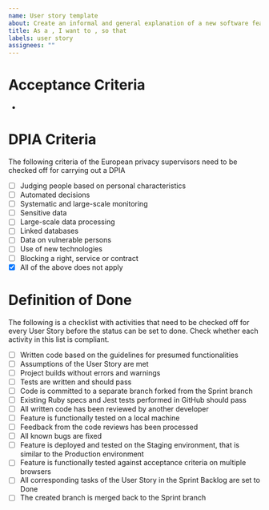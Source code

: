 ```yaml
---
name: User story template
about: Create an informal and general explanation of a new software feature
title: As a , I want to , so that
labels: user story
assignees: ""
---
```


# Acceptance Criteria

-

# DPIA Criteria

The following criteria of the European privacy supervisors need to be checked off for carrying out a DPIA

- [ ] Judging people based on personal characteristics
- [ ] Automated decisions
- [ ] Systematic and large-scale monitoring
- [ ] Sensitive data
- [ ] Large-scale data processing
- [ ] Linked databases
- [ ] Data on vulnerable persons
- [ ] Use of new technologies
- [ ] Blocking a right, service or contract
- [x] All of the above does not apply

# Definition of Done

The following is a checklist with activities that need to be checked off for every User Story before the status can be set to done. Check whether each activity in this list is compliant.

- [ ] Written code based on the guidelines for presumed functionalities
- [ ] Assumptions of the User Story are met
- [ ] Project builds without errors and warnings
- [ ] Tests are written and should pass
- [ ] Code is committed to a separate branch forked from the Sprint branch
- [ ] Existing Ruby specs and Jest tests performed in GitHub should pass
- [ ] All written code has been reviewed by another developer
- [ ] Feature is functionally tested on a local machine
- [ ] Feedback from the code reviews has been processed
- [ ] All known bugs are fixed
- [ ] Feature is deployed and tested on the Staging environment, that is similar to the Production environment
- [ ] Feature is functionally tested against acceptance criteria on multiple browsers
- [ ] All corresponding tasks of the User Story in the Sprint Backlog are set to Done
- [ ] The created branch is merged back to the Sprint branch

